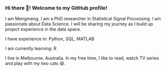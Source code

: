 ### Hi there 👋! Welcome to my GitHub profile! 

I am Mengmeng. I am a PhD researcher in Statistical Signal Processing. I am passionate about Data Science. I will be sharing my journey as I build up project experience in the data space.  

I have experience in: Python, SQL, MATLAB

I am currently learning:  R

I live in Melbourne, Australia. In my free time, I like to read, watch TV series and play with my two cats 😄.

<!-- <img src="https://github-readme-stats.vercel.app/api?username=mengmwang&show_icons=true"/> -->

<!-- <img src="https://github-readme-stats.vercel.app/api/top-langs?username=mengmwang&layout=compact"/> -->

<!--
**mengmwang/mengmwang** is a ✨ _special_ ✨ repository because its `README.md` (this file) appears on your GitHub profile.

Here are some ideas to get you started:

- 🔭 I’m currently working on ...
- 🌱 I’m currently learning ...
- 👯 I’m looking to collaborate on ...
- 🤔 I’m looking for help with ...
- 💬 Ask me about ...
- 📫 How to reach me: ...
- 😄 Pronouns: ...
- ⚡ Fun fact: 
-->
